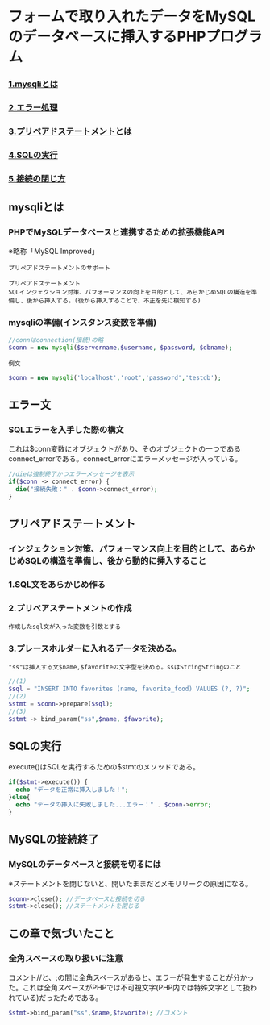 # フォームで取り入れたデータをMySQLのデータベースに挿入するPHPプログラム

### [1.mysqliとは](#mysqliとは)
### [2.エラー処理](#エラー文)
### [3.プリペアドステートメントとは](#プリペアドステートメント)
### [4.SQLの実行](#sqlの実行)
### [5.接続の閉じ方](#mysqlの接続終了)



## mysqliとは
### PHPでMySQLデータベースと連携するための拡張機能API
※略称「MySQL Improved」

    プリペアドステートメントのサポート

    プリペアドステートメント
    SQLインジェクション対策、パフォーマンスの向上を目的として、あらかじめSQLの構造を準備し、後から挿入する。(後から挿入することで、不正を先に検知する)

### mysqliの準備(インスタンス変数を準備)
```php
//connはconnection(接続)の略
$conn = new mysqli($servername,$username, $password, $dbname);
```
```例文```
```php
$conn = new mysqli('localhost','root','password','testdb');
```

## エラー文
### SQLエラーを入手した際の構文
これは$conn変数にオブジェクトがあり、そのオブジェクトの一つであるconnect_errorである。connect_errorにエラーメッセージが入っている。
```php
//dieは強制終了かつエラーメッセージを表示
if($conn -> connect_error) {
  die("接続失敗：" . $conn->connect_error);
}
```

## プリペアドステートメント
### インジェクション対策、パフォーマンス向上を目的として、あらかじめSQLの構造を準備し、後から動的に挿入すること

### 1.SQL文をあらかじめ作る
### 2.プリペアステートメントの作成

    作成したsql文が入った変数を引数とする

### 3.プレースホルダーに入れるデータを決める。

    "ss"は挿入する文$name,$favoriteの文字型を決める。ssはStringStringのこと

```php
//(1)
$sql = "INSERT INTO favorites (name, favorite_food) VALUES (?, ?)";
//(2)
$stmt = $conn->prepare($sql);
//(3)
$stmt -> bind_param("ss",$name, $favorite);
```

## SQLの実行
execute()はSQLを実行するための$stmtのメソッドである。
```php
if($stmt->execute()) {
  echo "データを正常に挿入しました！";
}else{
  echo "データの挿入に失敗しました...エラー：" . $conn->error;
}
```

## MySQLの接続終了
### MySQLのデータベースと接続を切るには
※ステートメントを閉じないと、開いたままだとメモリリークの原因になる。
```php
$conn->close(); //データベースと接続を切る
$stmt->close(); //ステートメントを閉じる
```

## この章で気づいたこと
### 全角スペースの取り扱いに注意
コメント//と、;の間に全角スペースがあると、エラーが発生することが分かった。これは全角スペースがPHPでは不可視文字(PHP内では特殊文字として扱われている)だったためである。
```php
$stmt->bind_param("ss",$name,$favorite); //コメント
```
